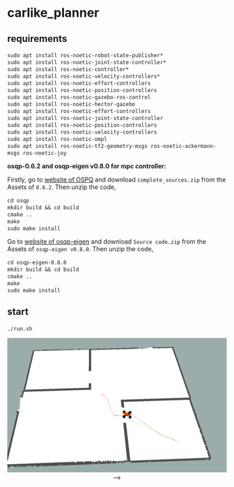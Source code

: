 # carlike_planner

## requirements

```
sudo apt install ros-noetic-robot-state-publisher*
sudo apt install ros-noetic-joint-state-controller*
sudo apt install ros-noetic-controller*
sudo apt install ros-noetic-velocity-controllers*
sudo apt install ros-noetic-effort-controllers
sudo apt install ros-noetic-position-controllers
sudo apt install ros-noetic-gazebo-ros-control
sudo apt install ros-noetic-hector-gazebo
sudo apt install ros-noetic-effort-controllers
sudo apt install ros-noetic-joint-state-controller
sudo apt install ros-noetic-position-controllers
sudo apt install ros-noetic-velocity-controllers
sudo apt install ros-noetic-ompl
sudo apt install ros-noetic-tf2-geometry-msgs ros-noetic-ackermann-msgs ros-noetic-joy 
```

**osqp-0.6.2 and osqp-eigen v0.8.0 for mpc controller:**

Firstly, go to [website of OSPQ](https://github.com/osqp/osqp/releases) and download `complete_sources.zip` from the Assets of `0.6.2`. Then unzip the code,

```
cd osqp
mkdir build && cd build
cmake ..
make
sudo make install
```

Go to [website of osqp-eigen](https://github.com/robotology/osqp-eigen/releases) and download `Source code.zip` from the Assets of `osqp-eigen v0.8.0`. Then unzip the code,

```
cd osqp-eigen-0.8.0
mkdir build && cd build
cmake ..
make
sudo make install
```

## start

```
./run.sh
```

<p align="center">
  <img src="https://github.com/yzhperseverance/carlike_planner/blob/main/figure.png"
</p> -->
